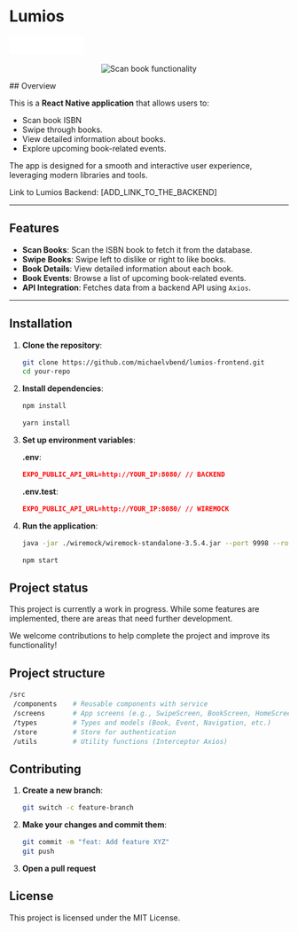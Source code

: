 # Lumios

![Lumios logo](./assets/logo-side.png)

<p align="center">
  <img src="./assets/book-scan.gif" alt="Scan book functionality" width="400"/>
</p>
## Overview

This is a **React Native application** that allows users to:

- Scan book ISBN
- Swipe through books.
- View detailed information about books.
- Explore upcoming book-related events.

The app is designed for a smooth and interactive user experience, leveraging modern libraries and tools.

Link to Lumios Backend: [ADD_LINK_TO_THE_BACKEND]

---

## Features

- **Scan Books**: Scan the ISBN book to fetch it from the database.
- **Swipe Books**: Swipe left to dislike or right to like books.
- **Book Details**: View detailed information about each book.
- **Book Events**: Browse a list of upcoming book-related events.
- **API Integration**: Fetches data from a backend API using `Axios`.

---

## Installation

1. **Clone the repository**:
   ```bash
   git clone https://github.com/michaelvbend/lumios-frontend.git
   cd your-repo
   ```
2. **Install dependencies**:

   ```bash
   npm install
   ```

   ```bash
   yarn install
   ```

3. **Set up environment variables**:

   **.env**:

   ```json
   EXPO_PUBLIC_API_URL=http://YOUR_IP:8080/ // BACKEND
   ```

   **.env.test**:

   ```json
   EXPO_PUBLIC_API_URL=http://YOUR_IP:8080/ // WIREMOCK
   ```

4. **Run the application**:

   ```bash
   java -jar ./wiremock/wiremock-standalone-3.5.4.jar --port 9998 --root-dir ./wiremock
   ```

   ```bash
   npm start
   ```

## Project status

This project is currently a work in progress. While some features are implemented, there are areas that need further development.

We welcome contributions to help complete the project and improve its functionality!

## Project structure

```bash
/src
 /components    # Reusable components with service
 /screens       # App screens (e.g., SwipeScreen, BookScreen, HomeScreen)
 /types         # Types and models (Book, Event, Navigation, etc.)
 /store         # Store for authentication
 /utils         # Utility functions (Interceptor Axios)
```

## Contributing

1. **Create a new branch**:
   ```bash
   git switch -c feature-branch
   ```
2. **Make your changes and commit them**:

   ```bash
   git commit -m "feat: Add feature XYZ"
   git push
   ```

3. **Open a pull request**

## License

This project is licensed under the MIT License.
